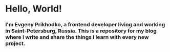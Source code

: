 # Hello, World!

### I'm Evgeny Prikhodko, a frontend developer living and working in Saint-Petersburg, Russia. This is a repository for my blog where I write and share the things I learn with every new project.
